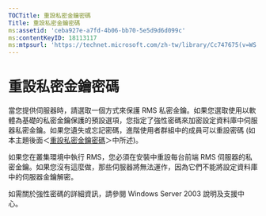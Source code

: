 ```yaml
---
TOCTitle: 重設私密金鑰密碼
Title: 重設私密金鑰密碼
ms:assetid: 'ceba927e-a7fd-4b06-bb70-5e5d9d6d099c'
ms:contentKeyID: 18113117
ms:mtpsurl: 'https://technet.microsoft.com/zh-tw/library/Cc747675(v=WS.10)'
---
```


重設私密金鑰密碼
================

當您提供伺服器時，請選取一個方式來保護 RMS 私密金鑰。如果您選取使用以軟體為基礎的私密金鑰保護的預設選項，您指定了強性密碼來加密設定資料庫中伺服器私密金鑰。如果您遺失或忘記密碼，進階使用者群組中的成員可以重設密碼 (如本主題後面＜[重設私密金鑰密碼](https://technet.microsoft.com/f71df255-fe19-4e07-810e-87309a5e8e88)＞中所述)。

如果您在叢集環境中執行 RMS，您必須在安裝中重設每台前端 RMS 伺服器的私密金鑰。如果您沒有這麼做，那些伺服器將無法運作，因為它們不能將設定資料庫中的伺服器金鑰解密。

如需關於強性密碼的詳細資訊，請參閱 Windows Server 2003 說明及支援中心。
